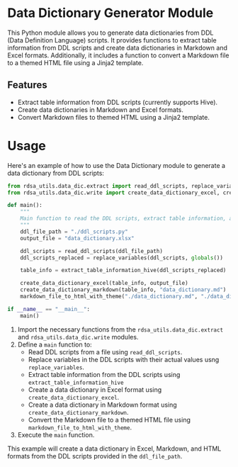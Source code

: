 # Data Dictionary Generator Module

This Python module allows you to generate data dictionaries from DDL (Data Definition Language) scripts. It provides functions to extract table information from DDL scripts and create data dictionaries in Markdown and Excel formats. Additionally, it includes a function to convert a Markdown file to a themed HTML file using a Jinja2 template.

## Features

- Extract table information from DDL scripts (currently supports Hive).
- Create data dictionaries in Markdown and Excel formats.
- Convert Markdown files to themed HTML using a Jinja2 template.

# Usage

Here's an example of how to use the Data Dictionary module to generate a data dictionary from DDL scripts:

```python
from rdsa_utils.data_dic.extract import read_ddl_scripts, replace_variables, extract_table_information_hive
from rdsa_utils.data_dic.write import create_data_dictionary_excel, create_data_dictionary_markdown, markdown_file_to_html_with_theme

def main():
    """
    Main function to read the DDL scripts, extract table information, and create a data dictionary in an Excel file.
    """
    ddl_file_path = "./ddl_scripts.py"
    output_file = "data_dictionary.xlsx"

    ddl_scripts = read_ddl_scripts(ddl_file_path)
    ddl_scripts_replaced = replace_variables(ddl_scripts, globals())

    table_info = extract_table_information_hive(ddl_scripts_replaced)

    create_data_dictionary_excel(table_info, output_file)
    create_data_dictionary_markdown(table_info, "data_dictionary.md")
    markdown_file_to_html_with_theme("./data_dictionary.md", "./data_dictionary.html")

if __name__ == "__main__":
    main()
```

1. Import the necessary functions from the `rdsa_utils.data_dic.extract` and 
`rdsa_utils.data_dic.write` modules.
2. Define a `main` function to:
    - Read DDL scripts from a file using `read_ddl_scripts`.
    - Replace variables in the DDL scripts with their actual values usng `replace_variables`.
    - Extract table information from the DDL scripts using `extract_table_information_hive`
    - Create a data dictionary in Excel format using `create_data_dictionary_excel`.
    - Create a data dictionary in Markdown format using `create_data_dictionary_markdown`.
    - Convert the Markdown file to a themed HTML file using `markdown_file_to_html_with_theme`.
3. Execute the `main` function.

This example will create a data dictionary in Excel, Markdown, and HTML formats from the DDL scripts provided in the `ddl_file_path`.
